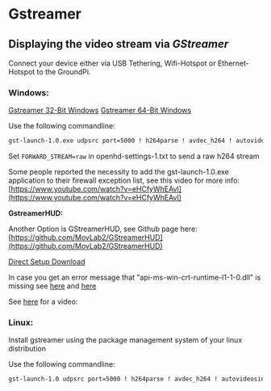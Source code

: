 # Gstreamer

## Displaying the video stream via _**GStreamer**_

Connect your device either via USB Tethering, Wifi-Hotspot or Ethernet-Hotspot to the GroundPi.

### Windows:

[Gstreamer 32-Bit Windows](https://gstreamer.freedesktop.org/data/pkg/windows/1.10.2/gstreamer-1.0-x86-1.10.2.msi) [Gstreamer 64-Bit Windows](https://gstreamer.freedesktop.org/data/pkg/windows/1.10.2/gstreamer-1.0-x86_64-1.10.2.msi)

Use the following commandline: 

```bash
gst-launch-1.0.exe udpsrc port=5000 ! h264parse ! avdec_h264 ! autovideosink sync=false
```

Set `FORWARD_STREAM=raw` in openhd-settings-1.txt to send a raw h264 stream

Some people reported the necessity to add the gst-launch-1.0.exe application to their firewall exception list, see this video for more info: [https://www.youtube.com/watch?v=eHCfyWhEAvI](https://www.youtube.com/watch?v=eHCfyWhEAvI)

**GstreamerHUD:**

Another Option is GStreamerHUD, see Github page here: [https://github.com/MovLab2/GStreamerHUD](https://github.com/MovLab2/GStreamerHUD)

[Direct Setup Download](https://www.dropbox.com/sh/5ys4jbvdgxg09cb/AABCm-OIjh5NI4WTDnr6KNw4a?dl=0&preview=GStreamerHUD.msi)

In case you get an error message that "api-ms-win-crt-runtime-l1-1-0.dll" is missing see [here](https://support.microsoft.com/en-ph/help/2999226/update-for-universal-c-runtime-in-windows) and [here](https://answers.microsoft.com/en-us/windows/forum/windows8_1-performance/error-message-api-ms-win-crt-runtime-l1-10dll-is/3a72ff02-cf73-4536-baf7-bdfd2f132a9e)

See [here](https://www.youtube.com/watch?v=eHCfyWhEAvI) for a video:

### Linux:

Install gstreamer using the package management system of your linux distribution

Use the following commandline:

```bash
gst-launch-1.0 udpsrc port=5000 ! h264parse ! avdec_h264 ! autovideosink sync=false
```

